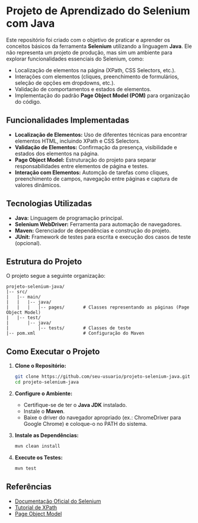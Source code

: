 # Projeto de Aprendizado do Selenium com Java

Este repositório foi criado com o objetivo de praticar e aprender os conceitos básicos da ferramenta **Selenium** utilizando a linguagem **Java**. Ele não representa um projeto de produção, mas sim um ambiente para explorar funcionalidades essenciais do Selenium, como:

- Localização de elementos na página (XPath, CSS Selectors, etc.).
- Interações com elementos (cliques, preenchimento de formulários, seleção de opções em dropdowns, etc.).
- Validação de comportamentos e estados de elementos.
- Implementação do padrão **Page Object Model (POM)** para organização do código.

## Funcionalidades Implementadas

- **Localização de Elementos:** Uso de diferentes técnicas para encontrar elementos HTML, incluindo XPath e CSS Selectors.
- **Validação de Elementos:** Confirmação da presença, visibilidade e estados dos elementos na página.
- **Page Object Model:** Estruturação do projeto para separar responsabilidades entre elementos de página e testes.
- **Interação com Elementos:** Automção de tarefas como cliques, preenchimento de campos, navegação entre páginas e captura de valores dinâmicos.

## Tecnologias Utilizadas

- **Java:** Linguagem de programação principal.
- **Selenium WebDriver:** Ferramenta para automação de navegadores.
- **Maven:** Gerenciador de dependências e construção do projeto.
- **JUnit:** Framework de testes para escrita e execução dos casos de teste (opcional).

## Estrutura do Projeto

O projeto segue a seguinte organização:

```
projeto-selenium-java/
|-- src/
|   |-- main/
|   |   |-- java/
|   |   |   |-- pages/       # Classes representando as páginas (Page Object Model)
|   |-- test/
|       |-- java/
|           |-- tests/       # Classes de teste
|-- pom.xml                  # Configuração do Maven
```

## Como Executar o Projeto

1. **Clone o Repositório:**

   ```bash
   git clone https://github.com/seu-usuario/projeto-selenium-java.git
   cd projeto-selenium-java
   ```

2. **Configure o Ambiente:**
    - Certifique-se de ter o **Java JDK** instalado.
    - Instale o **Maven**.
    - Baixe o driver do navegador apropriado (ex.: ChromeDriver para Google Chrome) e coloque-o no PATH do sistema.

3. **Instale as Dependências:**

   ```bash
   mvn clean install
   ```

4. **Execute os Testes:**

   ```bash
   mvn test
   ```

## Referências

- [Documentação Oficial do Selenium](https://www.selenium.dev/documentation/)
- [Tutorial de XPath](https://www.w3schools.com/xml/xpath_intro.asp)
- [Page Object Model](https://www.selenium.dev/documentation/test_practices/encouraged/page_object_models/)


